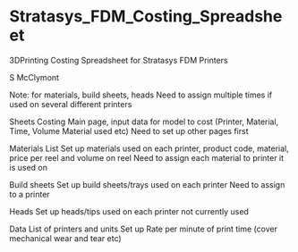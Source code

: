 # Stratasys_FDM_Costing_Spreadsheet
3DPrinting Costing Spreadsheet for Stratasys FDM Printers

S McClymont

Note: for materials, build sheets, heads
      Need to assign multiple times if used on several different printers

Sheets
Costing
  Main page, input data for model to cost (Printer, Material, Time, Volume Material used etc)
  Need to set up other pages first
  
Materials List
  Set up materials used on each printer, product code, material, price per reel and volume on reel
  Need to assign each material to printer it is used on
  
Build sheets
  Set up build sheets/trays used on each printer
  Need to assign to a printer
  
Heads
  Set up heads/tips used on each printer
  not currently used
  
 Data
  List of printers and units
  Set up Rate per minute of print time (cover mechanical wear and tear etc)
